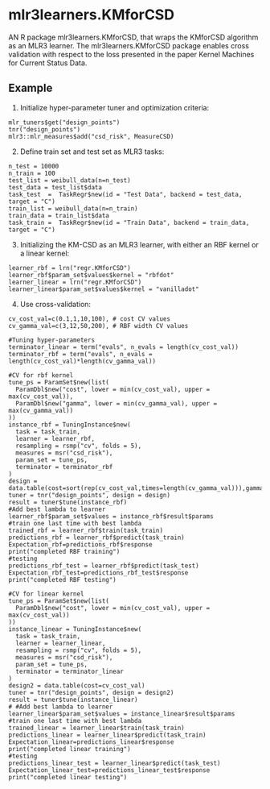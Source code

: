 # mlr3learners.KMforCSD
AN R package mlr3learners.KMforCSD, that wraps the KMforCSD algorithm as an MLR3 learner. The mlr3learners.KMforCSD package enables cross validation with respect to the loss presented in the paper Kernel Machines for Current Status Data.
## Example
1. Initialize hyper-parameter tuner and optimization criteria:
```{r}
mlr_tuners$get("design_points")
tnr("design_points")
mlr3::mlr_measures$add("csd_risk", MeasureCSD)
```
2. Define train set and test set as MLR3 tasks:
```{r}
n_test = 10000
n_train = 100
test_list = weibull_data(n=n_test)
test_data = test_list$data
task_test  =  TaskRegr$new(id = "Test Data", backend = test_data, target = "C")
train_list = weibull_data(n=n_train)
train_data = train_list$data
task_train =  TaskRegr$new(id = "Train Data", backend = train_data, target = "C")
```
3. Initializing the KM-CSD as an MLR3 learner, with either an RBF kernel or a linear kernel:
```{r}
learner_rbf = lrn("regr.KMforCSD")
learner_rbf$param_set$values$kernel = "rbfdot"
learner_linear = lrn("regr.KMforCSD")
learner_linear$param_set$values$kernel = "vanilladot"
```
4. Use cross-validation:
```{r}
cv_cost_val=c(0.1,1,10,100), # cost CV values
cv_gamma_val=c(3,12,50,200), # RBF width CV values

#Tuning hyper-parameters
terminator_linear = term("evals", n_evals = length(cv_cost_val))
terminator_rbf = term("evals", n_evals = length(cv_cost_val)*length(cv_gamma_val))

#CV for rbf kernel
tune_ps = ParamSet$new(list(
  ParamDbl$new("cost", lower = min(cv_cost_val), upper = max(cv_cost_val)),
  ParamDbl$new("gamma", lower = min(cv_gamma_val), upper = max(cv_gamma_val))
))
instance_rbf = TuningInstance$new(
  task = task_train,
  learner = learner_rbf,
  resampling = rsmp("cv", folds = 5),
  measures = msr("csd_risk"),
  param_set = tune_ps,
  terminator = terminator_rbf
)
design = data.table(cost=sort(rep(cv_cost_val,times=length(cv_gamma_val))),gamma=rep(cv_gamma_val,length(cv_cost_val)))
tuner = tnr("design_points", design = design)
result = tuner$tune(instance_rbf)
#Add best lambda to learner
learner_rbf$param_set$values = instance_rbf$result$params
#train one last time with best lambda
trained_rbf = learner_rbf$train(task_train)
predictions_rbf = learner_rbf$predict(task_train)
Expectation_rbf=predictions_rbf$response
print("completed RBF training")
#testing
predictions_rbf_test = learner_rbf$predict(task_test)
Expectation_rbf_test=predictions_rbf_test$response
print("completed RBF testing")

#CV for linear kernel
tune_ps = ParamSet$new(list(
  ParamDbl$new("cost", lower = min(cv_cost_val), upper = max(cv_cost_val))
))
instance_linear = TuningInstance$new(
  task = task_train,
  learner = learner_linear,
  resampling = rsmp("cv", folds = 5),
  measures = msr("csd_risk"),
  param_set = tune_ps,
  terminator = terminator_linear
)
design2 = data.table(cost=cv_cost_val)
tuner = tnr("design_points", design = design2)
result = tuner$tune(instance_linear)
# #Add best lambda to learner
learner_linear$param_set$values = instance_linear$result$params
#train one last time with best lambda
trained_linear = learner_linear$train(task_train)
predictions_linear = learner_linear$predict(task_train)
Expectation_linear=predictions_linear$response
print("completed linear training")
#testing
predictions_linear_test = learner_linear$predict(task_test)
Expectation_linear_test=predictions_linear_test$response
print("completed linear testing")
 ```
